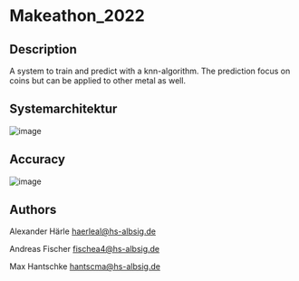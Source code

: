 # Makeathon_2022

## Description

A system to train and predict with a knn-algorithm. The prediction focus on coins but can be applied to other metal as well.

## Systemarchitektur
![image](https://user-images.githubusercontent.com/57405311/208311751-c94706bd-2cb0-45ec-967b-c954e0b244d2.png)

## Accuracy
![image](https://user-images.githubusercontent.com/57405311/208311773-630b191c-b108-48ce-929c-7f0eca536799.png)


## Authors

Alexander Härle
haerleal@hs-albsig.de

Andreas Fischer
fischea4@hs-albsig.de

Max Hantschke
hantscma@hs-albsig.de
